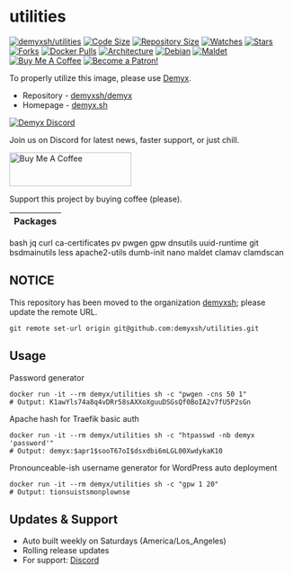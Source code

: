 # utilities
[![demyxsh/utilities](https://github.com/demyxsh/utilities/actions/workflows/main.yml/badge.svg)](https://github.com/demyxsh/utilities/actions/workflows/main.yml)
[![Code Size](https://img.shields.io/github/languages/code-size/demyxsh/utilities?style=flat&color=blue)](https://github.com/demyxsh/utilities)
[![Repository Size](https://img.shields.io/github/repo-size/demyxsh/utilities?style=flat&color=blue)](https://github.com/demyxsh/utilities)
[![Watches](https://img.shields.io/github/watchers/demyxsh/utilities?style=flat&color=blue)](https://github.com/demyxsh/utilities)
[![Stars](https://img.shields.io/github/stars/demyxsh/utilities?style=flat&color=blue)](https://github.com/demyxsh/utilities)
[![Forks](https://img.shields.io/github/forks/demyxsh/utilities?style=flat&color=blue)](https://github.com/demyxsh/utilities)
[![Docker Pulls](https://img.shields.io/docker/pulls/demyx/utilities?style=flat&color=blue)](https://hub.docker.com/r/demyx/utilities)
[![Architecture](https://img.shields.io/badge/linux-amd64-important?style=flat&color=blue)](https://hub.docker.com/r/demyx/utilities)
[![Debian](https://img.shields.io/badge/dynamic/json?url=https://github.com/demyxsh/utilities/raw/master/version.json&label=debian&query=$.debian&color=blue)](https://hub.docker.com/r/demyx/utilities)
[![Maldet](https://img.shields.io/badge/dynamic/json?url=https://github.com/demyxsh/utilities/raw/master/version.json&label=maldet&query=$.maldet&color=blue)](https://hub.docker.com/r/demyx/utilities)
[![Buy Me A Coffee](https://img.shields.io/badge/buy_me_coffee-$5-informational?style=flat&color=blue)](https://www.buymeacoffee.com/VXqkQK5tb)
[![Become a Patron!](https://img.shields.io/badge/become%20a%20patron-$5-informational?style=flat&color=blue)](https://www.patreon.com/bePatron?u=23406156)

To properly utilize this image, please use [Demyx](https://demyx.sh/readme).
- Repository - [demyxsh/demyx](https://github.com/demyxsh/demyx)
- Homepage - [demyx.sh](https://demyx.sh)

[![Demyx Discord](https://discordapp.com/api/guilds/1152828583446859818/widget.png?style=banner2)](https://demyx.sh/discord)

Join us on Discord for latest news, faster support, or just chill.

<a href="https://demyx.sh/sponsor-buymeacoffee" target="_blank"><img src="https://cdn.buymeacoffee.com/buttons/v2/default-yellow.png" alt="Buy Me A Coffee" style="height: 60px !important;width: 217px !important;" ></a>

Support this project by buying coffee (please).

Packages |
------------- |
bash
jq
curl
ca-certificates
pv
pwgen
gpw
dnsutils
uuid-runtime
git
bsdmainutils
less
apache2-utils
dumb-init
nano
maldet
clamav
clamdscan

## NOTICE
This repository has been moved to the organization [demyxsh](https://github.com/demyxsh); please update the remote URL.
```
git remote set-url origin git@github.com:demyxsh/utilities.git
```

## Usage
Password generator
```
docker run -it --rm demyx/utilities sh -c "pwgen -cns 50 1"
# Output: K1awYls74a8q4vDRr58sAXXoXguuDSGsQf0BoIA2v7fU5P2sGn
```
Apache hash for Traefik basic auth
```
docker run -it --rm demyx/utilities sh -c "htpasswd -nb demyx 'password'"
# Output: demyx:$apr1$sooT67oI$dsxdbi6mLGL00XwdykaK10
```
Pronounceable-ish username generator for WordPress auto deployment
```
docker run -it --rm demyx/utilities sh -c "gpw 1 20"
# Output: tionsuistsmonplownse
```

## Updates & Support
- Auto built weekly on Saturdays (America/Los_Angeles)
- Rolling release updates
- For support: [Discord](https://demyx.sh/discord)
